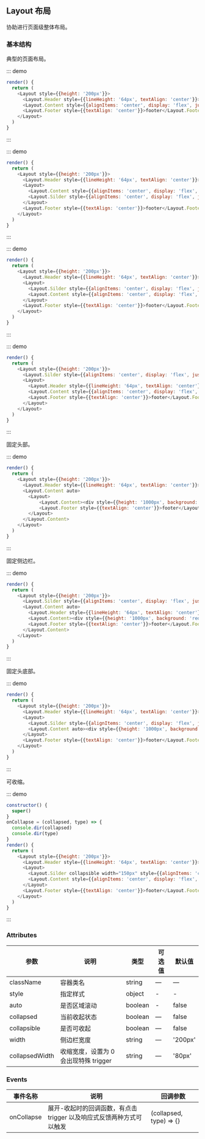## Layout 布局

协助进行页面级整体布局。

### 基本结构

典型的页面布局。

::: demo
```js
render() {
  return (
    <Layout style={{height: '200px'}}>
      <Layout.Header style={{lineHeight: '64px', textAlign: 'center'}}>header</Layout.Header>
      <Layout.Content style={{alignItems: 'center', display: 'flex', justifyContent: 'center'}}>content</Layout.Content>
      <Layout.Footer style={{textAlign: 'center'}}>footer</Layout.Footer>
    </Layout>
  )
}
```
:::

::: demo
```js
render() {
  return (
    <Layout style={{height: '200px'}}>
      <Layout.Header style={{lineHeight: '64px', textAlign: 'center'}}>header</Layout.Header>
      <Layout>
        <Layout.Content style={{alignItems: 'center', display: 'flex', justifyContent: 'center'}}>content</Layout.Content>
        <Layout.Silder style={{alignItems: 'center', display: 'flex', justifyContent: 'center'}}>silder</Layout.Silder>
      </Layout>
      <Layout.Footer style={{textAlign: 'center'}}>footer</Layout.Footer>
    </Layout>
  )
}
```
:::

::: demo
```js
render() {
  return (
    <Layout style={{height: '200px'}}>
      <Layout.Header style={{lineHeight: '64px', textAlign: 'center'}}>header</Layout.Header>
      <Layout>
        <Layout.Silder style={{alignItems: 'center', display: 'flex', justifyContent: 'center'}}>silder</Layout.Silder>
        <Layout.Content style={{alignItems: 'center', display: 'flex', justifyContent: 'center'}}>content</Layout.Content>
      </Layout>
      <Layout.Footer style={{textAlign: 'center'}}>footer</Layout.Footer>
    </Layout>
  )
}
```
:::

::: demo
```js
render() {
  return (
    <Layout style={{height: '200px'}}>
      <Layout.Silder style={{alignItems: 'center', display: 'flex', justifyContent: 'center'}}>silder</Layout.Silder>
      <Layout>
        <Layout.Header style={{lineHeight: '64px', textAlign: 'center'}}>header</Layout.Header>
        <Layout.Content style={{alignItems: 'center', display: 'flex', justifyContent: 'center'}}>content</Layout.Content>
        <Layout.Footer style={{textAlign: 'center'}}>footer</Layout.Footer>
      </Layout>
    </Layout>
  )
}
```
:::

固定头部。

::: demo
```js
render() {
  return (
    <Layout style={{height: '200px'}}>
      <Layout.Header style={{lineHeight: '64px', textAlign: 'center'}}>header</Layout.Header>
      <Layout.Content auto>
        <Layout>
            <Layout.Content><div style={{height: '1000px', background: 'red'}} /></Layout.Content>
            <Layout.Footer style={{textAlign: 'center'}}>footer</Layout.Footer>
        </Layout>
      </Layout.Content>
    </Layout>
  )
}
```
:::

固定侧边栏。

::: demo
```js
render() {
  return (
    <Layout style={{height: '200px'}}>
      <Layout.Silder style={{alignItems: 'center', display: 'flex', justifyContent: 'center'}}>silder</Layout.Silder>
      <Layout.Content auto>
        <Layout.Header style={{lineHeight: '64px', textAlign: 'center'}}>header</Layout.Header>
        <Layout.Content><div style={{height: '1000px', background: 'red'}} /></Layout.Content>
        <Layout.Footer style={{textAlign: 'center'}}>footer</Layout.Footer>
      </Layout.Content>
    </Layout>
  )
}
```
:::

固定头底部。

::: demo
```js
render() {
  return (
    <Layout style={{height: '200px'}}>
      <Layout.Header style={{lineHeight: '64px', textAlign: 'center'}}>header</Layout.Header>
      <Layout>
        <Layout.Silder style={{alignItems: 'center', display: 'flex', justifyContent: 'center'}}>silder</Layout.Silder>
        <Layout.Content auto><div style={{height: '1000px', background: 'red'}} /></Layout.Content>
      </Layout>
      <Layout.Footer style={{textAlign: 'center'}}>footer</Layout.Footer>
    </Layout>
  )
}
```
:::

可收缩。

::: demo
```js
constructor() {
  super()
}
onCollapse = (collapsed, type) => {
  console.dir(collapsed)
  console.dir(type)
}
render() {
  return (
    <Layout style={{height: '200px'}}>
      <Layout.Header style={{lineHeight: '64px', textAlign: 'center'}}>header</Layout.Header>
      <Layout>
        <Layout.Silder collapsible width="150px" style={{alignItems: 'center', display: 'flex', justifyContent: 'center'}} onCollapse={this.onCollapse}>silder</Layout.Silder>
        <Layout.Content style={{alignItems: 'center', display: 'flex', justifyContent: 'center'}}>content</Layout.Content>
      </Layout>
      <Layout.Footer style={{textAlign: 'center'}}>footer</Layout.Footer>
    </Layout>
  )
}
```
:::


### Attributes
| 参数      | 说明          | 类型      | 可选值                           | 默认值  |
|---------- |-------------- |---------- |--------------------------------  |-------- |
| className | 容器类名 | string | — | — |
| style | 指定样式 | object | - | - |
| auto | 是否区域滚动 | boolean | - | false |
| collapsed | 当前收起状态 | boolean | — | false |
| collapsible | 是否可收起 | boolean | — | false |
| width | 侧边栏宽度 | string | — | '200px' |
| collapsedWidth | 收缩宽度，设置为 0 会出现特殊 trigger | string | — | '80px' |


### Events
| 事件名称 | 说明 | 回调参数 |
|---------- |-------- |---------- |
| onCollapse | 展开-收起时的回调函数，有点击 trigger 以及响应式反馈两种方式可以触发 | (collapsed, type) => {} |
